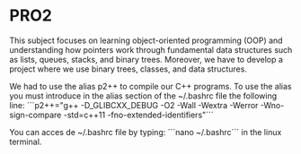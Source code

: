 # PRO2
This subject focuses on learning object-oriented programming (OOP) and understanding how pointers work through fundamental data structures such as lists, queues, stacks, and binary trees. Moreover, we have to develop a project where we use binary trees, classes, and data structures.


We had to use the alias p2++ to compile our C++ programs. To use the alias you must introduce in the alias section of the ~/.bashrc file the following line: ´´´p2++="g++ -D_GLIBCXX_DEBUG -O2 -Wall -Wextra -Werror -Wno-sign-compare -std=c++11 -fno-extended-identifiers"´´´

You can acces de ~/.bashrc file by typing: ´´´nano ~/.bashrc´´´ in the linux terminal.
